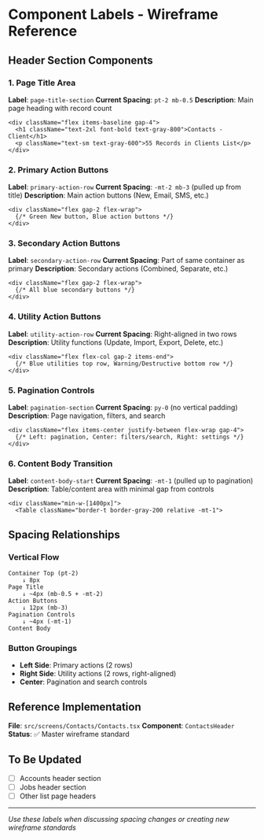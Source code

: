 # Component Labels - Wireframe Reference

## Header Section Components

### 1. Page Title Area
**Label**: `page-title-section`
**Current Spacing**: `pt-2 mb-0.5`
**Description**: Main page heading with record count
```tsx
<div className="flex items-baseline gap-4">
  <h1 className="text-2xl font-bold text-gray-800">Contacts - Client</h1>
  <p className="text-sm text-gray-600">55 Records in Clients List</p>
</div>
```

### 2. Primary Action Buttons
**Label**: `primary-action-row`
**Current Spacing**: `-mt-2 mb-3` (pulled up from title)
**Description**: Main action buttons (New, Email, SMS, etc.)
```tsx
<div className="flex gap-2 flex-wrap">
  {/* Green New button, Blue action buttons */}
</div>
```

### 3. Secondary Action Buttons  
**Label**: `secondary-action-row`
**Current Spacing**: Part of same container as primary
**Description**: Secondary actions (Combined, Separate, etc.)
```tsx
<div className="flex gap-2 flex-wrap">
  {/* All blue secondary buttons */}
</div>
```

### 4. Utility Action Buttons
**Label**: `utility-action-row`
**Current Spacing**: Right-aligned in two rows
**Description**: Utility functions (Update, Import, Export, Delete, etc.)
```tsx
<div className="flex flex-col gap-2 items-end">
  {/* Blue utilities top row, Warning/Destructive bottom row */}
</div>
```

### 5. Pagination Controls
**Label**: `pagination-section`
**Current Spacing**: `py-0` (no vertical padding)
**Description**: Page navigation, filters, and search
```tsx
<div className="flex items-center justify-between flex-wrap gap-4">
  {/* Left: pagination, Center: filters/search, Right: settings */}
</div>
```

### 6. Content Body Transition
**Label**: `content-body-start`
**Current Spacing**: `-mt-1` (pulled up to pagination)
**Description**: Table/content area with minimal gap from controls
```tsx
<div className="min-w-[1400px]">
  <Table className="border-t border-gray-200 relative -mt-1">
```

## Spacing Relationships

### Vertical Flow
```
Container Top (pt-2)
    ↓ 8px
Page Title
    ↓ ~4px (mb-0.5 + -mt-2)
Action Buttons
    ↓ 12px (mb-3)
Pagination Controls  
    ↓ ~4px (-mt-1)
Content Body
```

### Button Groupings
- **Left Side**: Primary actions (2 rows)
- **Right Side**: Utility actions (2 rows, right-aligned)
- **Center**: Pagination and search controls

## Reference Implementation
**File**: `src/screens/Contacts/Contacts.tsx`
**Component**: `ContactsHeader`
**Status**: ✅ Master wireframe standard

## To Be Updated
- [ ] Accounts header section
- [ ] Jobs header section  
- [ ] Other list page headers

---
*Use these labels when discussing spacing changes or creating new wireframe standards*